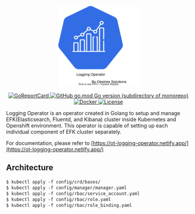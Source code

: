 <p align="center">
  <img src="./static/logging-operator-logo.svg" height="220" width="220">
</p>

<p align="center">
  <a href="https://goreportcard.com/report/github.com/OT-CONTAINER-KIT/logging-operator">
    <img src="https://goreportcard.com/badge/github.com/OT-CONTAINER-KIT/logging-operator" alt="GoReportCard">
  </a>
  <a href="http://golang.org">
    <img src="https://img.shields.io/github/go-mod/go-version/OT-CONTAINER-KIT/logging-operator" alt="GitHub go.mod Go version (subdirectory of monorepo)">
  </a>
  <a href="https://quay.io/repository/opstree/logging-operator">
    <img src="https://img.shields.io/badge/container-ready-green" alt="Docker">
  </a>
  <a href="https://github.com/OT-CONTAINER-KIT/logging-operator/master/LICENSE">
    <img src="https://img.shields.io/badge/License-Apache%202.0-blue.svg" alt="License">
  </a>
</p>

Logging Operator is an operator created in Golang to setup and manage EFK(Elasticsearch, Fluentd, and Kibana) cluster inside Kubernetes and Openshift environment. This operator is capable of setting up each individual component of EFK cluster separately.

For documentation, please refer to [https://ot-logging-operator.netlify.app/](https://ot-logging-operator.netlify.app/)

## Architecture


```shell
$ kubectl apply -f config/crd/bases/
$ kubectl apply -f config/manager/manager.yaml
$ kubectl apply -f config/rbac/service_account.yaml
$ kubectl apply -f config/rbac/role.yaml
$ kubectl apply -f config/rbac/role_binding.yaml
```
